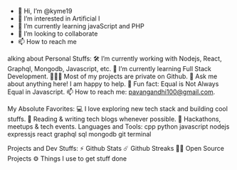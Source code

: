 - 👋 Hi, I’m @kyme19
- 👀 I’m interested in Artificial I
- 🌱 I’m currently learning javaScript and PHP
- 💞️ I’m looking to collaborate 
- 📫 How to reach me 

<!---
kyme19/kyme19 is a ✨ special ✨ repository because its `README.md` (this file) appears on your GitHub profile.
You can click the Preview link to take a look at your changes.
--->
alking about Personal Stuffs:
🛠   I’m currently working with Nodejs, React,
Graphql, Mongodb, Javascript, etc.
🚀   I’m currently learning Full Stack Development.
👨🏻‍💻   Most of my projects are private on Github.
💬   Ask me about anything here! I am happy to help.
👾   Fun fact: Equal is Not Always Equal in Javascript.
📫   How to reach me: pavangandhi100@gmail.com.

My Absolute Favorites:
💻   I love exploring new tech stack and building cool stuffs.
📰   Reading & writing tech blogs whenever possible.
🍕   Hackathons, meetups & tech events.
Languages and Tools:
cpp python javascript nodejs expressjs react graphql sql mongodb git terminal

Projects and Dev Stuffs:
⚡ Github Stats
☄️ Github Streaks
🧑‍🚀 Open Source Projects
⚙️ Things I use to get stuff done
